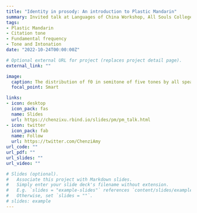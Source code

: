 ```yaml
---
title: "Identity in prosody: An introduction to Plastic Mandarin"
summary: Invited talk at Languages of China Workshop, All Souls College, University of Oxford
tags:
- Plastic Mandarin
- Citation tone
- Fundamental frequency
- Tone and Intonation
date: "2022-10-24T00:00:00Z"

# Optional external URL for project (replaces project detail page).
external_link: ""

image:
  caption: The distribution of f0 in semitone of five tones by all speakers across time
  focal_point: Smart

links:
- icon: desktop
  icon_pack: fas
  name: Slides
  url: https://chenzixu.rbind.io/slides/pm/pm_talk.html
- icon: twitter
  icon_pack: fab
  name: Follow
  url: https://twitter.com/ChenziAmy
url_code: ""
url_pdf: ""
url_slides: ""
url_video: ""

# Slides (optional).
#   Associate this project with Markdown slides.
#   Simply enter your slide deck's filename without extension.
#   E.g. `slides = "example-slides"` references `content/slides/example-slides.md`.
#   Otherwise, set `slides = ""`.
# slides: example
---
```


